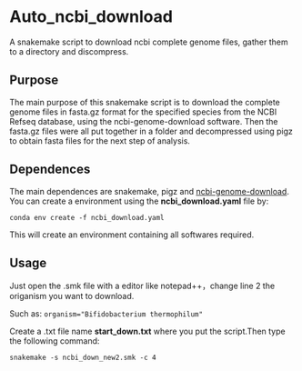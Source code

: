 # Auto_ncbi_download
A snakemake script to download ncbi complete genome files, gather them to a directory and discompress.

## Purpose
The main purpose of this snakemake script is to download the complete genome files in fasta.gz format for the specified species from the NCBI Refseq database, using the ncbi-genome-download software. 
Then the fasta.gz files were all put together in a folder and decompressed using pigz to obtain fasta files for the next step of analysis.

## Dependences
The main dependences are snakemake, pigz and [ncbi-genome-download](https://github.com/kblin/ncbi-genome-download).
You can create a environment using the **ncbi_download.yaml** file by:
```
conda env create -f ncbi_download.yaml
```
This will create an environment containing all softwares required.

## Usage
Just open the .smk file with a editor like notepad++，change line 2 the origanism you want to download.

Such as:
`
organism="Bifidobacterium thermophilum"
`

Create a .txt file name **start_down.txt** where you put the script.Then type the following command:
```
snakemake -s ncbi_down_new2.smk -c 4
```

##
